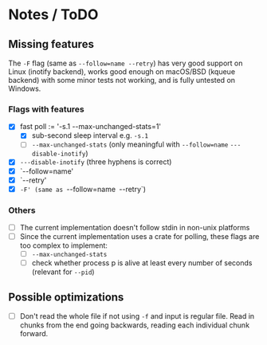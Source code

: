 # Notes / ToDO

## Missing features

The `-F` flag (same as `--follow=name --retry`) has very good support on Linux (inotify backend),
works good enough on macOS/BSD (kqueue backend) with some minor tests not working,
and is fully untested on Windows.

### Flags with features

- [x] fast poll := '-s.1 --max-unchanged-stats=1'
    - [x] sub-second sleep interval e.g. `-s.1`
    - [ ] `--max-unchanged-stats` (only meaningful with `--follow=name` `---disable-inotify`)
- [x] `---disable-inotify` (three hyphens is correct)
- [x] `--follow=name'
- [x] `--retry'
- [x] `-F' (same as `--follow=name` `--retry`)

### Others

- [ ] The current implementation doesn't follow stdin in non-unix platforms
- [ ] Since the current implementation uses a crate for polling, these flags are too complex to implement:
    - [ ] `--max-unchanged-stats`
    - [ ] check whether process p is alive at least every number of seconds (relevant for `--pid`)

## Possible optimizations

- [ ] Don't read the whole file if not using `-f` and input is regular file. Read in chunks from the end going backwards, reading each individual chunk forward.
